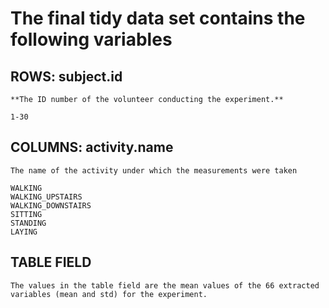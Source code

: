 # The final tidy data set contains the following variables

##  ROWS:    subject.id
    
    **The ID number of the volunteer conducting the experiment.**
    
    1-30
  
##  COLUMNS:  activity.name
    
    The name of the activity under which the measurements were taken 
    
    WALKING
    WALKING_UPSTAIRS
    WALKING_DOWNSTAIRS
    SITTING
    STANDING
    LAYING
  
## TABLE FIELD
    The values in the table field are the mean values of the 66 extracted variables (mean and std) for the experiment. 
